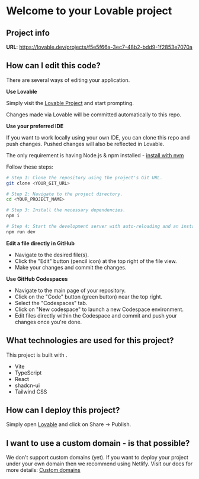 # Welcome to your Lovable project

## Project info

**URL**: https://lovable.dev/projects/f5e5f66a-3ec7-48b2-bdd9-1f2853e7070a

## How can I edit this code?

There are several ways of editing your application.

**Use Lovable**

Simply visit the [Lovable Project](https://lovable.dev/projects/f5e5f66a-3ec7-48b2-bdd9-1f2853e7070a) and start prompting.

Changes made via Lovable will be committed automatically to this repo.

**Use your preferred IDE**

If you want to work locally using your own IDE, you can clone this repo and push changes. Pushed changes will also be reflected in Lovable.

The only requirement is having Node.js & npm installed - [install with nvm](https://github.com/nvm-sh/nvm#installing-and-updating)

Follow these steps:

```sh
# Step 1: Clone the repository using the project's Git URL.
git clone <YOUR_GIT_URL>

# Step 2: Navigate to the project directory.
cd <YOUR_PROJECT_NAME>

# Step 3: Install the necessary dependencies.
npm i

# Step 4: Start the development server with auto-reloading and an instant preview.
npm run dev
```

**Edit a file directly in GitHub**

- Navigate to the desired file(s).
- Click the "Edit" button (pencil icon) at the top right of the file view.
- Make your changes and commit the changes.

**Use GitHub Codespaces**

- Navigate to the main page of your repository.
- Click on the "Code" button (green button) near the top right.
- Select the "Codespaces" tab.
- Click on "New codespace" to launch a new Codespace environment.
- Edit files directly within the Codespace and commit and push your changes once you're done.

## What technologies are used for this project?

This project is built with .

- Vite
- TypeScript
- React
- shadcn-ui
- Tailwind CSS

## How can I deploy this project?

Simply open [Lovable](https://lovable.dev/projects/f5e5f66a-3ec7-48b2-bdd9-1f2853e7070a) and click on Share -> Publish.

## I want to use a custom domain - is that possible?

We don't support custom domains (yet). If you want to deploy your project under your own domain then we recommend using Netlify. Visit our docs for more details: [Custom domains](https://docs.lovable.dev/tips-tricks/custom-domain/)

<!-- 
Project Name: eflexi-dashboard
Overview
eflexi-dashboard is a modern web dashboard project built using TypeScript, Vite, and Tailwind CSS. It provides an efficient and scalable solution for managing various data visualizations and interactions in a responsive and user-friendly interface.

This project is designed to be easily customizable, providing a solid foundation for developing interactive dashboards with real-time data.

Features
Responsive Dashboard: Built with Tailwind CSS for fast, responsive layouts.
Component-based Structure: Components organized to ensure easy maintainability and reusability.
TypeScript Support: Type-safe coding with TypeScript for better developer experience and fewer runtime errors.
Customizable Configurations: Flexibility in configuration using Vite, ESLint, PostCSS, and Tailwind.
Installation
Prerequisites
Before you begin, ensure you have the following installed:

Node.js (v16 or higher)
npm or yarn
Steps
Clone the repository:

bash
Copy code
git clone https://github.com/yourusername/eflexi-dashboard.git
cd eflexi-dashboard
Install the dependencies:

bash
Copy code
npm install
Or if you prefer yarn:

bash
Copy code
yarn install
Run the development server:

bash
Copy code
npm run dev
This will start the Vite development server at http://localhost:3000.

Directory Structure
src/: The source code of the application, including components, hooks, and utilities.
public/: Contains static assets, such as images, icons, and the index.html file.
package.json: Project metadata and dependencies.
tailwind.config.ts: Tailwind CSS configuration file.
vite.config.ts: Configuration for the Vite bundler.
tsconfig.json: TypeScript configuration file for the project.
Configuration
ESLint: The project uses ESLint for code linting. You can modify the configuration in eslint.config.js.
PostCSS: For additional CSS transformations and optimizations, configure in postcss.config.js.
Tailwind: Customize your utility-first design system using tailwind.config.ts.
Development
To contribute or make changes to this project:

Fork the repository.
Create a new branch for your feature or bugfix.
Install the dependencies and run the development server.
Test your changes thoroughly.
Submit a pull request for review.
License
This project is licensed under the MIT License.

 -->